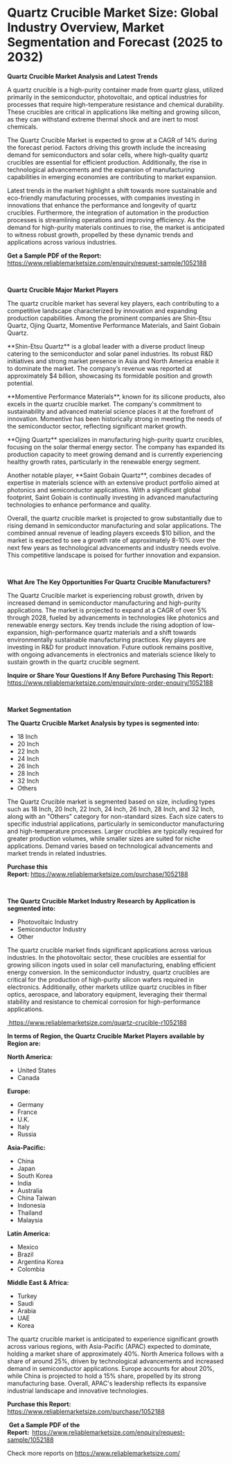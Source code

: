 <p><h1>Quartz Crucible Market Size: Global Industry Overview, Market Segmentation and Forecast (2025 to 2032)</h1></p><p><strong>Quartz Crucible Market Analysis and Latest Trends</strong></p>
<p><p>A quartz crucible is a high-purity container made from quartz glass, utilized primarily in the semiconductor, photovoltaic, and optical industries for processes that require high-temperature resistance and chemical durability. These crucibles are critical in applications like melting and growing silicon, as they can withstand extreme thermal shock and are inert to most chemicals.</p><p>The Quartz Crucible Market is expected to grow at a CAGR of 14% during the forecast period. Factors driving this growth include the increasing demand for semiconductors and solar cells, where high-quality quartz crucibles are essential for efficient production. Additionally, the rise in technological advancements and the expansion of manufacturing capabilities in emerging economies are contributing to market expansion.</p><p>Latest trends in the market highlight a shift towards more sustainable and eco-friendly manufacturing processes, with companies investing in innovations that enhance the performance and longevity of quartz crucibles. Furthermore, the integration of automation in the production processes is streamlining operations and improving efficiency. As the demand for high-purity materials continues to rise, the market is anticipated to witness robust growth, propelled by these dynamic trends and applications across various industries.</p></p>
<p><strong>Get a Sample PDF of the Report:&nbsp;</strong> <a href="https://www.reliablemarketsize.com/enquiry/request-sample/1052188?utm_campaign=3112&utm_medium=2&utm_source=Github&utm_content=ia&utm_term=02042025&utm_id=quartz-crucible">https://www.reliablemarketsize.com/enquiry/request-sample/1052188</a></p>
<p>&nbsp;</p>
<p><strong>Quartz Crucible Major Market Players</strong></p>
<p><p>The quartz crucible market has several key players, each contributing to a competitive landscape characterized by innovation and expanding production capabilities. Among the prominent companies are Shin-Etsu Quartz, Ojing Quartz, Momentive Performance Materials, and Saint Gobain Quartz. </p><p>**Shin-Etsu Quartz** is a global leader with a diverse product lineup catering to the semiconductor and solar panel industries. Its robust R&D initiatives and strong market presence in Asia and North America enable it to dominate the market. The company’s revenue was reported at approximately $4 billion, showcasing its formidable position and growth potential.</p><p>**Momentive Performance Materials**, known for its silicone products, also excels in the quartz crucible market. The company's commitment to sustainability and advanced material science places it at the forefront of innovation. Momentive has been historically strong in meeting the needs of the semiconductor sector, reflecting significant market growth.</p><p>**Ojing Quartz** specializes in manufacturing high-purity quartz crucibles, focusing on the solar thermal energy sector. The company has expanded its production capacity to meet growing demand and is currently experiencing healthy growth rates, particularly in the renewable energy segment.</p><p>Another notable player, **Saint Gobain Quartz**, combines decades of expertise in materials science with an extensive product portfolio aimed at photonics and semiconductor applications. With a significant global footprint, Saint Gobain is continually investing in advanced manufacturing technologies to enhance performance and quality.</p><p>Overall, the quartz crucible market is projected to grow substantially due to rising demand in semiconductor manufacturing and solar applications. The combined annual revenue of leading players exceeds $10 billion, and the market is expected to see a growth rate of approximately 8-10% over the next few years as technological advancements and industry needs evolve. This competitive landscape is poised for further innovation and expansion.</p></p>
<p>&nbsp;</p>
<p><strong>What Are The Key Opportunities For Quartz Crucible Manufacturers?</strong></p>
<p><p>The Quartz Crucible market is experiencing robust growth, driven by increased demand in semiconductor manufacturing and high-purity applications. The market is projected to expand at a CAGR of over 5% through 2028, fueled by advancements in technologies like photonics and renewable energy sectors. Key trends include the rising adoption of low-expansion, high-performance quartz materials and a shift towards environmentally sustainable manufacturing practices. Key players are investing in R&D for product innovation. Future outlook remains positive, with ongoing advancements in electronics and materials science likely to sustain growth in the quartz crucible segment.</p></p>
<p><strong>Inquire or Share Your Questions If Any Before Purchasing This Report:</strong> <a href="https://www.reliablemarketsize.com/enquiry/pre-order-enquiry/1052188?utm_campaign=3112&utm_medium=2&utm_source=Github&utm_content=ia&utm_term=02042025&utm_id=quartz-crucible">https://www.reliablemarketsize.com/enquiry/pre-order-enquiry/1052188</a></p>
<p>&nbsp;</p>
<p><strong>Market Segmentation</strong></p>
<p><strong>The Quartz Crucible Market Analysis by types is segmented into:</strong></p>
<p><ul><li>18 Inch</li><li>20 Inch</li><li>22 Inch</li><li>24 Inch</li><li>26 Inch</li><li>28 Inch</li><li>32 Inch</li><li>Others</li></ul></p>
<p><p>The Quartz Crucible market is segmented based on size, including types such as 18 Inch, 20 Inch, 22 Inch, 24 Inch, 26 Inch, 28 Inch, and 32 Inch, along with an "Others" category for non-standard sizes. Each size caters to specific industrial applications, particularly in semiconductor manufacturing and high-temperature processes. Larger crucibles are typically required for greater production volumes, while smaller sizes are suited for niche applications. Demand varies based on technological advancements and market trends in related industries.</p></p>
<p><strong>Purchase this Report:&nbsp;</strong><a href="https://www.reliablemarketsize.com/purchase/1052188?utm_campaign=3112&utm_medium=2&utm_source=Github&utm_content=ia&utm_term=02042025&utm_id=quartz-crucible">https://www.reliablemarketsize.com/purchase/1052188</a></p>
<p>&nbsp;</p>
<p><strong>The Quartz Crucible Market Industry Research by Application is segmented into:</strong></p>
<p><ul><li>Photovoltaic Industry</li><li>Semiconductor Industry</li><li>Other</li></ul></p>
<p><p>The quartz crucible market finds significant applications across various industries. In the photovoltaic sector, these crucibles are essential for growing silicon ingots used in solar cell manufacturing, enabling efficient energy conversion. In the semiconductor industry, quartz crucibles are critical for the production of high-purity silicon wafers required in electronics. Additionally, other markets utilize quartz crucibles in fiber optics, aerospace, and laboratory equipment, leveraging their thermal stability and resistance to chemical corrosion for high-performance applications.</p></p>
<p><a href="https://www.reliablemarketsize.com/quartz-crucible-r1052188?utm_campaign=3112&utm_medium=2&utm_source=Github&utm_content=ia&utm_term=02042025&utm_id=quartz-crucible">&nbsp;https://www.reliablemarketsize.com/quartz-crucible-r1052188</a></p>
<p><strong>In terms of Region, the Quartz Crucible Market Players available by Region are:</strong></p>
<p>
    <p> <strong> North America: </strong>
        <ul>
            <li>United States</li>
            <li>Canada</li>
        </ul>
        </p> 
    <p> <strong> Europe: </strong>
        <ul>
            <li>Germany</li>
            <li>France</li>
            <li>U.K.</li>
            <li>Italy</li>
            <li>Russia</li>
        </ul>
        </p> 
    <p> <strong> Asia-Pacific: </strong>
        <ul>
            <li>China</li>
            <li>Japan</li>
            <li>South Korea</li>
            <li>India</li>
            <li>Australia</li>
            <li>China Taiwan</li>
            <li>Indonesia</li>
            <li>Thailand</li>
            <li>Malaysia</li>
        </ul>
        </p> 
    <p> <strong> Latin America: </strong>
        <ul>
            <li>Mexico</li>
            <li>Brazil</li>
            <li>Argentina Korea</li>
            <li>Colombia</li>
        </ul>
        </p> 
    <p> <strong> Middle East & Africa: </strong>
        <ul>
            <li>Turkey</li>
            <li>Saudi</li>
            <li>Arabia</li>
            <li>UAE</li>
            <li>Korea</li>
        </ul>
    </p>
    </p>
<p><p>The quartz crucible market is anticipated to experience significant growth across various regions, with Asia-Pacific (APAC) expected to dominate, holding a market share of approximately 40%. North America follows with a share of around 25%, driven by technological advancements and increased demand in semiconductor applications. Europe accounts for about 20%, while China is projected to hold a 15% share, propelled by its strong manufacturing base. Overall, APAC's leadership reflects its expansive industrial landscape and innovative technologies.</p></p>
<p><strong>Purchase this Report: </strong><a href="https://www.reliablemarketsize.com/purchase/1052188?utm_campaign=3112&utm_medium=2&utm_source=Github&utm_content=ia&utm_term=02042025&utm_id=quartz-crucible">https://www.reliablemarketsize.com/purchase/1052188</a></p>
<p>&nbsp;<strong>Get a Sample PDF of the Report:&nbsp;&nbsp;</strong><a href="https://www.reliablemarketsize.com/enquiry/request-sample/1052188?utm_campaign=3112&utm_medium=2&utm_source=Github&utm_content=ia&utm_term=02042025&utm_id=quartz-crucible">https://www.reliablemarketsize.com/enquiry/request-sample/1052188</a></p>
<p><strong></strong></p>
<p>Check more reports on <a href="https://www.reliablemarketsize.com/?utm_campaign=3112&utm_medium=2&utm_source=Github&utm_content=ia&utm_term=02042025&utm_id=quartz-crucible">https://www.reliablemarketsize.com/</a></p>